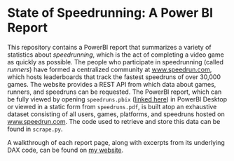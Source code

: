 # State of Speedrunning: A Power BI Report
This repository contains a PowerBI report that summarizes a variety of statistics about _speedrunning_, which 
is the act of completing a video game as quickly as possible. The people who participate in speedrunning
(called _runners_) have formed a centralized community at www.speedrun.com, which hosts leaderboards that track
the fastest speedruns of over 30,000 games. The website provides a REST API from which data about games, runners,
and speedruns can be requested. The PowerBI report, which can be fully viewed by opening `speedruns.pbix` ([linked here](https://storage.googleapis.com/icpublicstuff/projects/speedrunning/speedruns.pbix)) in 
PowerBI Desktop or viewed in a static form from `speedruns.pdf`, is built atop an exhaustive dataset consisting of
all users, games, platforms, and speedruns hosted on www.speedrun.com. The code used to retrieve and store this data
can be found in `scrape.py`.

A walkthrough of each report page, along with excerpts from its underlying DAX code, can be found on [my website](https://ianconvy.github.io/projects/other/speedrunning/speedrunning.html).
